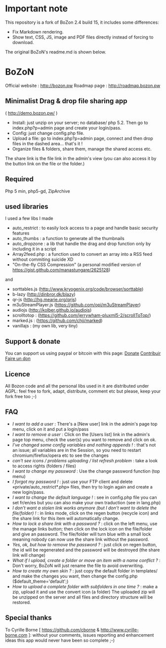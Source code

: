 # Important note

This repository is a fork of BoZon 2.4 build 15, it includes some differences:

* Fix Markdown rendering.
* Show text, CSS, JS, image and PDF files directly instead of forcing to download.

The original BoZoN's readme.md is shown below.

# BoZoN
Official website 	: http://bozon.pw
Roadmap page 		: http://roadmap.bozon.pw


## Minimalist Drag & drop file sharing app
( http://demo.bozon.pw/ )
- Install: just unzip on your server; no database/ php 5.2. Then go to index.php?p=admin page and create your login/pass.
- Config: just change config.php file.
- Upload a file: go to index.php?p=admin page, connect and then drop files in the dashed area... that's it !
- Organize files & folders, share them, manage the shared access etc.

The share link is the file link in the admin's view (you can also access it by the button link on the file or the folder.)

## Required
Php 5 min, php5-gd, ZipArchive


## used libraries
I used a few libs I made
- auto_restrict : to easily lock access to a page and handle basic security features
- auto_thumbs : a function to generate all the thumbnails
- auto_dropzone : a lib that handle the drag and drop function only by including it in a script
- Array2feed.php : a function used to convert an array into a RSS feed without commiting suicide XD
- "On-the-fly CSS Compression" (a personal modified version of https://gist.github.com/manastungare/2625128)

and

- sorttables.js (http://www.kryogenix.org/code/browser/sorttable)
- b-lazy (http://dinbror.dk/blazy)
- qr-js (http://hg.mearie.org/qrjs)
- m3uStreamPlayer.js (https://github.com/opi/m3uStreamPlayer)
- audiojs (http://kolber.github.io/audiojs)
- scrolltotop : (https://github.com/jerrywham-pluxml5-2/scrollToTop/)
- marked.js : (https://github.com/chjj/marked)
- vanillajs : (my own lib, very tiny)

## Support & donate
You can support us using paypal or bitcoin with this page: [Donate](http://bozon.pw/static1/donate) [Contribuir](http://bozon.pw/static5/contribuir) [Faire un don](http://bozon.pw/static8/faire-un-don)

## Licence
All Bozon code and all the personal libs used in it are distributed under AGPL: feel free to fork, adapt, distribute, comment etc but please, keep your fork free too ;-)


## FAQ
- _I want to add a user_ : There's a [New user] link in the admin's page top menu, click on it and put a login/pass
- _I want to remove a user_ : Click on the [Users list] link in the admin's page top menu, check the user(s) you want to remove and click on ok.
- _I've changed some config variables and nothing appends !_ : that's not an issue; all variables are in the Session, so you need to restart chromium/firefox/opera etc to see the changes
- _can't see icons / problems uploading / list refresh problem_ : take a look to access rights (folders / files)
- _I want to change my password_ : Use the change password function (top menu)
- _I forgot my password !_ : just use your FTP client and delete «private/auto_restrict*.php» files, then try to login again and create a new login/pass.
- _I want to change the default language !_ : see in config.php file you can set fr/en/es but you can also make your own traduction (see in lang.php)
- _I don't want a stolen link works anymore (but I don't want to delete the file/folder) !_ : in links mode, click on the regen button (recycle icon) and the share link for this item will automatically change.
- _How to lock a share link with a password ?_ : click on the left menu, use the manage links button; then click on the lock icon on the file/folder and give an password. The file/folder will turn blue with a small lock meaning nobody can now use the share link without the password.
- _Yes, ok, but how to remove the password ?_ : just click on regen button, the id will be regenerated and the password will be destroyed (the share link will change)
- _What if I upload, create a folder or move an item with a name conflict ?_ : Don't worry, BoZoN will just rename the file to avoid overwriting.
- _How to create my own skin ?_ : just copy the default folder in templates/ and make the changes you want, then change the config.php ($default_theme='default';)
- _How to upload a complete folder with subfolders in one time ?_ : make a zip, upload it and use the convert icon (a folder) The uploaded zip will be unzipped on the server and all files and directory structure will be restored.

## Special thanks
To Cyrille Borne [ https://github.com/cborne & http://www.cyrille-borne.com ]: without your comments, issues reporting and enhancement ideas this app would never have been so complete ;-)
